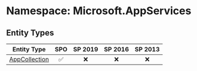 # Namespace: Microsoft.AppServices

## Entity Types

Entity Type | SPO | SP 2019 | SP 2016 | SP 2013
----------|:---:|:-------:|:-------:|:-------:
[AppCollection](./EntityTypes/AppCollection.md) | ✅ | ❌ | ❌ | ❌